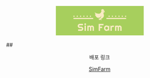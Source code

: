 <center>
  
![SimFarm](/public/image/Logo.png)

</center>

##<center>배포 링크</center>

<center>
  
[SimFarm](https://hwangyongjin.github.io/SimFarm)

</center>
